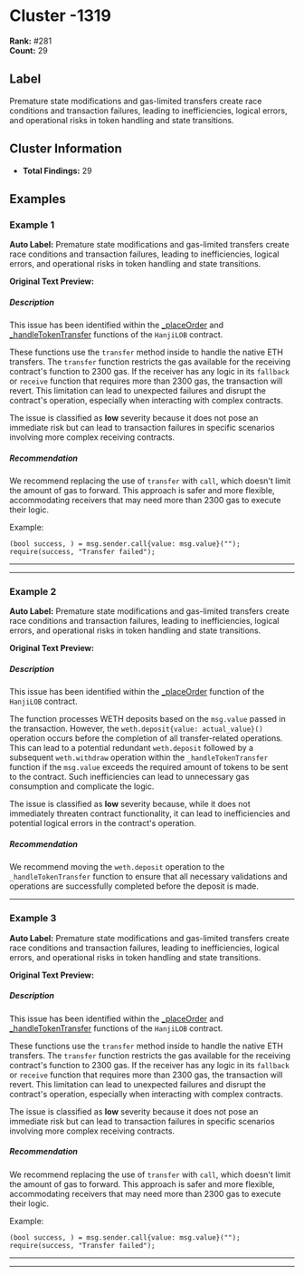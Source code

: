 # Cluster -1319

**Rank:** #281  
**Count:** 29  

## Label
Premature state modifications and gas-limited transfers create race conditions and transaction failures, leading to inefficiencies, logical errors, and operational risks in token handling and state transitions.

## Cluster Information
- **Total Findings:** 29

## Examples

### Example 1

**Auto Label:** Premature state modifications and gas-limited transfers create race conditions and transaction failures, leading to inefficiencies, logical errors, and operational risks in token handling and state transitions.  

**Original Text Preview:**

##### Description
This issue has been identified within the [_placeOrder](https://github.com/longgammalabs/hanji-contracts/blob/70b15ec4d9e7578248141604503843716a67d875/src/HanjiLOB.sol#L1001) and [_handleTokenTransfer](https://github.com/longgammalabs/hanji-contracts/blob/70b15ec4d9e7578248141604503843716a67d875/src/HanjiLOB.sol#L1457) functions of the `HanjiLOB` contract.

These functions use the `transfer` method inside to handle the native ETH transfers. The `transfer` function restricts the gas available for the receiving contract's function to 2300 gas. If the receiver has any logic in its `fallback` or `receive` function that requires more than 2300 gas, the transaction will revert. This limitation can lead to unexpected failures and disrupt the contract's operation, especially when interacting with complex contracts.

The issue is classified as **low** severity because it does not pose an immediate risk but can lead to transaction failures in specific scenarios involving more complex receiving contracts.
##### Recommendation
We recommend replacing the use of `transfer` with `call`, which doesn't limit the amount of gas to forward. This approach is safer and more flexible, accommodating receivers that may need more than 2300 gas to execute their logic.

Example:
```solidity!
(bool success, ) = msg.sender.call{value: msg.value}("");
require(success, "Transfer failed");
```

***

---
### Example 2

**Auto Label:** Premature state modifications and gas-limited transfers create race conditions and transaction failures, leading to inefficiencies, logical errors, and operational risks in token handling and state transitions.  

**Original Text Preview:**

##### Description
This issue has been identified within the [_placeOrder](https://github.com/longgammalabs/hanji-contracts/blob/70b15ec4d9e7578248141604503843716a67d875/src/HanjiLOB.sol#L998) function of the `HanjiLOB` contract. 

The function processes WETH deposits based on the `msg.value` passed in the transaction. However, the `weth.deposit{value: actual_value}()` operation occurs before the completion of all transfer-related operations. This can lead to a potential redundant `weth.deposit` followed by a subsequent `weth.withdraw` operation within the `_handleTokenTransfer` function if the `msg.value` exceeds the required amount of tokens to be sent to the contract. Such inefficiencies can lead to unnecessary gas consumption and complicate the logic.

The issue is classified as **low** severity because, while it does not immediately threaten contract functionality, it can lead to inefficiencies and potential logical errors in the contract's operation.
##### Recommendation
We recommend moving the `weth.deposit` operation to the `_handleTokenTransfer` function to ensure that all necessary validations and operations are successfully completed before the deposit is made.

---
### Example 3

**Auto Label:** Premature state modifications and gas-limited transfers create race conditions and transaction failures, leading to inefficiencies, logical errors, and operational risks in token handling and state transitions.  

**Original Text Preview:**

##### Description
This issue has been identified within the [_placeOrder](https://github.com/longgammalabs/hanji-contracts/blob/70b15ec4d9e7578248141604503843716a67d875/src/HanjiLOB.sol#L1001) and [_handleTokenTransfer](https://github.com/longgammalabs/hanji-contracts/blob/70b15ec4d9e7578248141604503843716a67d875/src/HanjiLOB.sol#L1457) functions of the `HanjiLOB` contract.

These functions use the `transfer` method inside to handle the native ETH transfers. The `transfer` function restricts the gas available for the receiving contract's function to 2300 gas. If the receiver has any logic in its `fallback` or `receive` function that requires more than 2300 gas, the transaction will revert. This limitation can lead to unexpected failures and disrupt the contract's operation, especially when interacting with complex contracts.

The issue is classified as **low** severity because it does not pose an immediate risk but can lead to transaction failures in specific scenarios involving more complex receiving contracts.
##### Recommendation
We recommend replacing the use of `transfer` with `call`, which doesn't limit the amount of gas to forward. This approach is safer and more flexible, accommodating receivers that may need more than 2300 gas to execute their logic.

Example:
```solidity!
(bool success, ) = msg.sender.call{value: msg.value}("");
require(success, "Transfer failed");
```

***

---
